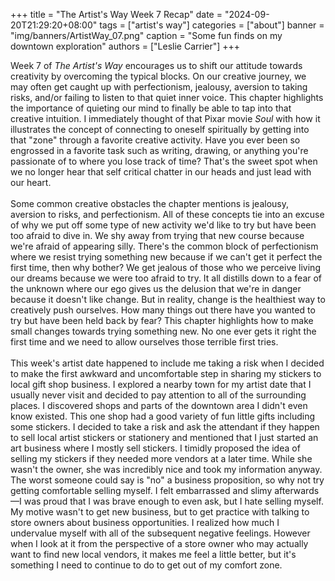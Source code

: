 +++
title = "The Artist's Way Week 7 Recap"
date = "2024-09-20T21:29:20+08:00"
tags = ["artist's way"]
categories = ["about"]
banner = "img/banners/ArtistWay_07.png"
caption = "Some fun finds on my downtown exploration"
authors = ["Leslie Carrier"]
+++

Week 7 of <span style="font-style:italic;">The Artist's Way</span> encourages us to shift our attitude towards creativity by overcoming the typical blocks. On our creative journey, we may often get caught up with perfectionism, jealousy, aversion to taking risks, and/or failing to listen to that quiet inner voice. This chapter highlights the importance of quieting our mind to finally be able to tap into that creative intuition. I immediately thought of that Pixar movie <span style="font-style:italic;">Soul</span> with how it illustrates the concept of connecting to oneself spiritually by getting into that "zone" through a favorite creative activity. Have you ever been so engrossed in a favorite task such as writing, drawing, or anything you're passionate of to where you lose track of time? That's the sweet spot when we no longer hear that self critical chatter in our heads and just lead with our heart. 
<br><br>
Some common creative obstacles the chapter mentions is jealousy, aversion to risks, and perfectionism. All of these concepts tie into an excuse of why we put off some type of new activity we'd like to try but have been too afraid to dive in. We shy away from trying that new course because we're afraid of appearing silly. There's the common block of perfectionism where we resist trying something new because if we can't get it perfect the first time, then why bother? We get jealous of those who we perceive living our dreams because we were too afraid to try. It all distills down to a fear of the unknown where our ego gives us the delusion that we're in danger because it doesn't like change. But in reality, change is the healthiest way to creatively push ourselves. How many things out there have you wanted to try but have been held back by fear? This chapter highlights how to make small changes towards trying something new. No one ever gets it right the first time and we need to allow ourselves those terrible first tries.
<br><br>
This week's artist date happened to include me taking a risk when I decided to make the first awkward and uncomfortable step in sharing my stickers to local gift shop business. I explored a nearby town for my artist date that I usually never visit and decided to pay attention to all of the surrounding places. I discovered shops and parts of the downtown area I didn't even know existed. This one shop had a good variety of fun little gifts including some stickers. I decided to take a risk and ask the attendant if they happen to sell local artist stickers or stationery and mentioned that I just started an art business where I mostly sell stickers. I timidly proposed the idea of selling my stickers if they needed more vendors at a later time. While she wasn't the owner, she was incredibly nice and took my information anyway. The worst someone could say is "no" a business proposition, so why not try getting comfortable selling myself. I felt embarrassed and slimy afterwards&mdash;I was proud that I was brave enough to even ask, but I hate selling myself. My motive wasn't to get new business, but to get practice with talking to store owners about business opportunities. I realized how much I undervalue myself with all of the subsequent negative feelings. However when I look at it from the perspective of a store owner who may actually want to find new local vendors, it makes me feel a little better, but it's something I need to continue to do to get out of my comfort zone. 